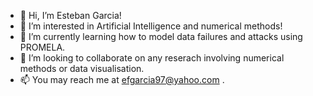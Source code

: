- 👋 Hi, I’m Esteban Garcia!
- 👀 I’m interested in Artificial Intelligence and numerical methods!
- 🌱 I’m currently learning how to model data failures and attacks using PROMELA.
- 💞️ I’m looking to collaborate on any reserach involving numerical methods or data visualisation.
- 📫 You may reach me at efgarcia97@yahoo.com .

<!---
efgarcia97/efgarcia97 is a ✨ special ✨ repository because its `README.md` (this file) appears on your GitHub profile.
You can click the Preview link to take a look at your changes.
--->
